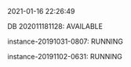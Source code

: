 2021-01-16 22:26:49

DB 202011181128: AVAILABLE

instance-20191031-0807: RUNNING

instance-20191102-0631: RUNNING